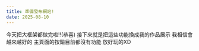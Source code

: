 ```yaml
---
title: 準備發布網站!
date: 2025-08-10
---
```


今天把大框架都做完啦!!(恭喜) 接下來就是把這些功能換成我的作品展示 我相信會越來越好的 主頁面的按鈕目前都沒有功能 放好玩的XD
